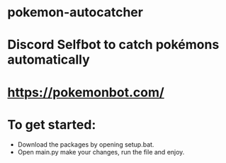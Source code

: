 # pokemon-autocatcher
# Discord Selfbot to catch pokémons automatically
# https://pokemonbot.com/

# To get started: 
  - Download the packages by opening setup.bat.
  - Open main.py make your changes, run the file and enjoy.
